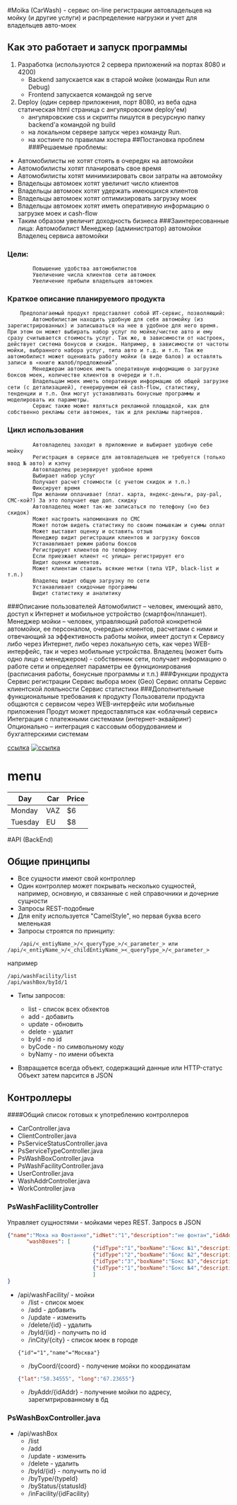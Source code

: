 #Moika (CarWash) - сервис on-line регистрации автовладельцев на мойку (и другие услуги) и распределение нагрузки и учет для владельцев авто-моек
## Как это работает и запуск программы
1. Разработка (используются 2 сервера приложений на портах 8080 и 4200)
      - Backend запускается как в старой мойке (команды Run или Debug)
      - Frontend запускается командой ng serve
2. Deploy (один сервер приложения, порт 8080, из веба одна статическая html страница с ангуляровским  deploy'ем)
      - ангуляровские css и скрипты пишутся в ресурсную папку backend'a командой ng build
      - на локальном сервере запуск через команду Run.
      - на хостинге по правилам хостера
##Постановка проблем
###Решаемые проблемы:
* Автомобилисты не хотят стоять в очередях на автомойки
* Автомобилисты хотят планировать свое время
* Автомобилисты хотят минимизировать свои затраты на автомойку
* Владельцы автомоек хотят увеличит число клиентов
* Владельцы автомоек хотят удержать имеющихся клиентов
* Владельцы автомоек хотят оптимизировать загрузку моек
* Владельцы автомоек хотят иметь оперативную информацию о загрузке моек и cash-flow
* Таким образом увеличит доходность бизнеса
###Заинтересованные лица:
            Автомобилист
            Менеджер (администратор) автомойки
            Владелец сервиса автомойки
### Цели:
            Повышение удобства автомобилистов
            Увеличение числа клиентов сети автомоек
            Увеличение прибыли владельцев автомоек
### Краткое описание планируемого продукта
        Предполагаемый продукт представляет собой ИТ-сервис, позволяющий:
            Автомобилистам находить удобную для себя автомойку (из зарегистрированных) и записываться на нее в удобное для него время. При этом он может выбирать набор услуг по мойке/чистке авто и ему сразу считывается стоимость услуг. Так же, в зависимости от настроек, действует система бонусов и скидок. Например, в зависимости от частоты мойки, выбранного набора услуг, типа авто и т.д. и т.п. Так же автомобилист может оценивать работу мойки (в виде балов) и оставлять записи в «книге жалоб/предложений”.
            Менеджерам автомоек иметь оперативную информацию о загрузке боксов моек, количестве клиентов в очереди и т.п.
            Владельцам моек иметь оперативную информацию об общей загрузке сети (с детализацией), генерируемом ей cash-flow, статистику, тенденции и т.п. Они могут устанавливать бонусные программы и моделировать их параметры.
            Сервис также может являться рекламной площадкой, как для собственно рекламы сети автомоек, так и для рекламы партнеров.
### Цикл использования
            Автовладелец заходит в приложение и выбирает удобную себе мойку
            Регистрация в сервисе для автовладельцев не требуется (только ввод № авто) и кэпчу
            Автовладелец резервирует удобное время
            Выбирает набор услуг
            Получает расчет стоимости (с учетом скидок и т.п.)
            Фиксирует время
            При желании оплачивает (плат. карта, яндекс-деньги, pay-pal, СМС-кой?) За это получает еще доп. скидку
            Автовладелец может так-же записаться по телефону (но без скидок)
            Может настроить напоминания по СМС
            Может потом видеть статистику по своим помывкам и суммы оплат
            Может выставит оценку и оставить отзыв
            Менеджер видит регистрации клиентов и загрузку боксов
            Устанавливает режим работы боксов
            Регистрирует клиентов по телефону
            Если приезжает клиент «с улицы» регистрирует его
            Видит оценки клиентов.
            Может клиентам ставить всякие метки (типа VIP, black-list и т.п.)
            Владелец видит общую загрузку по сети
            Устанавливает скидочные программы
            Видит статистику и аналитику
###Описание пользователей
        Автомобилист – человек, имеющий авто, доступ к Интернет и мобильное устройство (смартфон/планшет).
        Менеджер мойки – человек, управляющий работой конкретной автомойки, ее персоналом, очередью клиентов, расчетами с ними и отвечающий за эффективность работы мойки, имеет доступ к Сервису либо через Интернет, либо через локальную сеть, как через WEB-интерфейс, так и через мобильные устройства.
        Владелец (может быть одно лицо с менеджером) - собственник сети, получает информацию о работе сети и определяет параметры ее функционирования (расписания работы, бонусные программы и т.п.)
###Функции продукта
        Сервис регистрации
        Сервис выбора моек (Geo)
        Сервис оплаты
        Сервис клиентской лояльности
        Сервис статистики
###Дополнительные функциональные требования к продукту
        Пользователи продукта общаются с сервисом через WEB-интерфейс или мобильные приложения
        Продут может предоставляться как «облачный сервис»
        Интеграция с платежными системами (интернет-эквайринг)
        Опционально – интеграция с кассовым оборудованием и бухгалтерскими системам

[ссылка](http://yandex.ru)
[![ссылка](https://cdn.everypony.ru/storage/00/44/24/2016/05/17/f1b099cd15.jpg)](http://yandex.ru/)

# menu

| Day     | Car    | Price |
| --------|--------|-------|
| Monday  | VAZ   | $6    |
| Tuesday | EU | $8    |


#API (BackEnd)
## Общие принципы
 * Все сущности имеют свой контроллер
 * Один контроллер может покрывать несколько сущностей, 
    например, основную, и связанные с ней справочники и дочерние сущности
  * Запросы REST-подобные
  * Для enity используется "CamelStyle", но первая буква всего меленькая
  * Запросы строятся по принципу:
   
`   
/api/<_entiyName_>/<_queryType_>/<_parameter_>
      или
   /api/<_entiyName_>/<_childEntiyName_><_queryType_>/<_parameter_>`
   
   например
   
   ``` 
   /api/washFacility/list
   /api/washBox/byId/1
   `````
   * Типы запросов:
     * list - список всех обхектов
     * add - добавить
     * update - обновить
     * delete - удалит
     * byId - по id
     * byCode - по символьному коду
     * byNamу - по имени объекта
     
   * Взвращается всегда объект, содержащий данные или HTTP-статус 
     Объект затем парсится в JSON 
     
## Контроллеры
####Общий список готовых к употреблению контроллеров
* CarController.java
* ClientController.java
* PsServiceStatusController.java
* PsServiceTypeController.java
* PsWashBoxController.java
* PsWashFacilityController.java
* UserController.java
* WashAddrController.java
* WorkController.java

### PsWashFaclilityController
Управляет сущностями - мойками через REST.
Запросs в JSON
```json
{"name":"Мока на Фонтанке","idNet":"1","description":"не фонтан","idAddr":"3",
      "washBoxes": [
                           {"idType":"1","boxName":"Бокс №1","description":"Первй бокс", "boxStatus":"1"},
                           {"idType":"2","boxName":"Бокс №2","description":"Второй бокс", "boxStatus":"1"},
                           {"idType":"3","boxName":"Бокс №3","description":"Третий бокс", "boxStatus":"2"},
                           {"idType":"1","boxName":"Бокс №4","description":"Большой бокс", "boxStatus":"3"}
                           ]
}
```

* /api/washFacility/ - мойки
    * /list - список моек
    * /add - добавить
    * /update - изменить
    * /delete/{id} - удалить
    * /byId/{id} - получить по id
    * /inCity/{city} - список моек в городе
    ````
    {"id"="1","name"="Москва"}
    ````
    * /byCoord/{coord} - получение мойки по координатам
     ```json
    {"lat":"50.34555", "long":"67.23655"}
     ```
    * /byAddr/{idAddr} - получение мойки по адресу, зарегмтрированному в бд

### PsWashBoxController.java

* /api/washBox
    * /list
    * /add
     * /update - изменить
     * /delete - удалить
     * /byId/{id} - получить по id
     * /byType/{typeId}
     * /byStatus/{statusId}
     * /inFacility/{idFacility}
 

    
    
    
     
 


